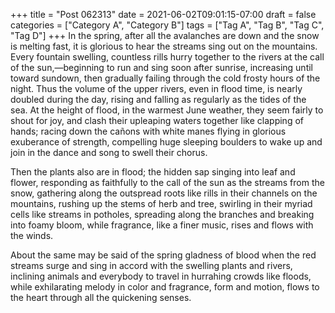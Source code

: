 +++
title = "Post 062313"
date = 2021-06-02T09:01:15-07:00
draft = false
categories = ["Category A", "Category B"]
tags = ["Tag A", "Tag B", "Tag C", "Tag D"]
+++
In the spring, after all the avalanches are down and the snow is melting fast, it is glorious to hear the streams sing out on the mountains. Every fountain swelling, countless rills hurry together to the rivers at the call of the sun,—beginning to run and sing soon after sunrise, increasing until toward sundown, then gradually failing through the cold frosty hours of the night. Thus the volume of the upper rivers, even in flood time, is nearly doubled during the day, rising and falling as regularly as the tides of the sea. At the height of flood, in the warmest June weather, they seem fairly to shout for joy, and clash their upleaping waters together like clapping of hands; racing down the cañons with white manes flying in glorious exuberance of strength, compelling huge sleeping boulders to wake up and join in the dance and song to swell their chorus.

Then the plants also are in flood; the hidden sap singing into leaf and flower, responding as faithfully to the call of the sun as the streams from the snow, gathering along the outspread roots like rills in their channels on the mountains, rushing up the stems of herb and tree, swirling in their myriad cells like streams in potholes, spreading along the branches and breaking into foamy bloom, while fragrance, like a finer music, rises and flows with the winds.

About the same may be said of the spring gladness of blood when the red streams surge and sing in accord with the swelling plants and rivers, inclining animals and everybody to travel in hurrahing crowds like floods, while exhilarating melody in color and fragrance, form and motion, flows to the heart through all the quickening senses.
